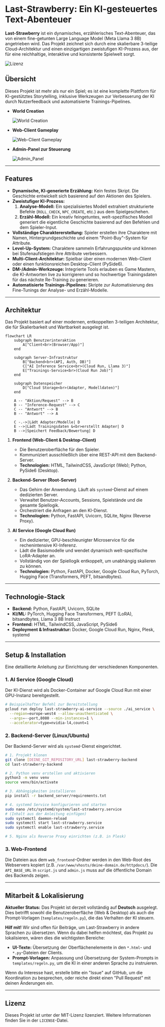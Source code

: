 # Last-Strawberry: Ein KI-gesteuertes Text-Abenteuer

**Last-Strawberry** ist ein dynamisches, erzählerisches Text-Abenteuer, das von einem fine-getunten Large Language Model (Meta Llama 3 8B) angetrieben wird. Das Projekt zeichnet sich durch eine skalierbare 3-teilige Cloud-Architektur und einen einzigartigen zweistufigen KI-Prozess aus, der für eine reichhaltige, interaktive und konsistente Spielwelt sorgt.

![Lizenz](https://img.shields.io/badge/license-MIT-blue.svg)

## Übersicht

Dieses Projekt ist mehr als nur ein Spiel; es ist eine komplette Plattform für KI-gestütztes Storytelling, inklusive Werkzeugen zur Verbesserung der KI durch Nutzerfeedback und automatisierte Trainings-Pipelines.

* **World Creation**

    ![World Creation](https://github.com/user-attachments/assets/45cd4a96-545d-4b4a-89e4-a7c7e616d937)

* **Web-Client Gameplay**

    ![Web-Client Gameplay](https://github.com/user-attachments/assets/88b709c6-ad10-4639-8386-52b074c58ad3)

* **Admin-Panel zur Steuerung**
  
    ![Admin_Panel](https://github.com/user-attachments/assets/e4f53b71-2f5a-4ba5-b1e4-3cae30c37a37)

---

## Features

* **Dynamische, KI-generierte Erzählung:** Kein festes Skript. Die Geschichte entwickelt sich basierend auf den Aktionen des Spielers.
* **Zweistufiger KI-Prozess:**
    1.  **Analyse-Modell:** Ein spezialisiertes Modell extrahiert strukturierte Befehle (`ROLL_CHECK`, `NPC_CREATE`, etc.) aus dem Spielgeschehen.
    2.  **Erzähl-Modell:** Ein kreativ feingetuntes, welt-spezifisches Modell generiert die eigentliche Geschichte basierend auf den Befehlen und dem Spieler-Input.
* **Vollständige Charaktererstellung:** Spieler erstellen ihre Charaktere mit Namen, Hintergrundgeschichte und einem "Point-Buy"-System für Attribute.
* **Level-Up-System:** Charaktere sammeln Erfahrungspunkte und können bei Stufenaufstiegen ihre Attribute verbessern.
* **Multi-Client-Architektur:** Spielbar über einen modernen Web-Client oder einen funktionsreichen Desktop-Client (PySide6).
* **DM-/Admin-Werkzeuge:** Integrierte Tools erlauben es Game Mastern, die KI-Antworten live zu korrigieren und so hochwertige Trainingsdaten für das nächste Re-Training zu generieren.
* **Automatisierte Trainings-Pipelines:** Skripte zur Automatisierung des Fine-Tunings der Analyse- und Erzähl-Modelle.

---

## Architektur

Das Projekt basiert auf einer modernen, entkoppelten 3-teiligen Architektur, die für Skalierbarkeit und Wartbarkeit ausgelegt ist.

```mermaid
flowchart LR
    subgraph Benutzerinteraktion
        A["Client<br>(Browser/App)"]
    end

    subgraph Server-Infrastruktur
        B["Backend<br>(API, Auth, DB)"]
        C["AI Inference Service<br>(Cloud Run, Llama 3)"]
        E["Trainings-Service<br>(Cloud Run Job)"]
    end

    subgraph Datenspeicher
        D["Cloud Storage<br>(Adapter, Modelldaten)"]
    end

    A -- "Aktion/Request" --> B
    B -- "Inference-Request" --> C
    C -- "Antwort" --> B
    B -- "Antwort" --> A
    
    C -.->|Lädt Adapter/Modelle| D
    E -->|Lädt Trainingsdaten &<br>erstellt Adapter| D
    B -->|Speichert Feedback/Bewertung| D
```

1.  **Frontend (Web-Client & Desktop-Client)**
    * Die Benutzeroberfläche für den Spieler.
    * Kommuniziert ausschließlich über eine REST-API mit dem Backend-Server.
    * **Technologien:** HTML, TailwindCSS, JavaScript (Web); Python, PySide6 (Desktop).

2.  **Backend-Server (Root-Server)**
    * Das Gehirn der Anwendung. Läuft als `systemd`-Dienst auf einem dedizierten Server.
    * Verwaltet Benutzer-Accounts, Sessions, Spielstände und die gesamte Spiellogik.
    * Orchestriert die Anfragen an den KI-Dienst.
    * **Technologien:** Python, FastAPI, Uvicorn, SQLite, Nginx (Reverse Proxy).

3.  **AI Service (Google Cloud Run)**
    * Ein dedizierter, GPU-beschleunigter Microservice für die rechenintensive KI-Inferenz.
    * Lädt die Basismodelle und wendet dynamisch welt-spezifische LoRA-Adapter an.
    * Vollständig von der Spiellogik entkoppelt, um unabhängig skalieren zu können.
    * **Technologien:** Python, FastAPI, Docker, Google Cloud Run, PyTorch, Hugging Face (Transformers, PEFT, bitsandbytes).

---

## Technologie-Stack

* **Backend:** Python, FastAPI, Uvicorn, SQLite
* **KI/ML:** PyTorch, Hugging Face Transformers, PEFT (LoRA), bitsandbytes, Llama 3 8B Instruct
* **Frontend:** HTML, TailwindCSS, JavaScript, PySide6
* **Deployment & Infrastruktur:** Docker, Google Cloud Run, Nginx, Plesk, systemd

---

## Setup & Installation

Eine detaillierte Anleitung zur Einrichtung der verschiedenen Komponenten.

### 1. AI Service (Google Cloud)

Der KI-Dienst wird als Docker-Container auf Google Cloud Run mit einer GPU-Instanz bereitgestellt.

```bash
# Beispielhafter Befehl zur Bereitstellung
gcloud run deploy last-strawberry-ai-service --source ./ai_service \
  --region=europe-west4 --allow-unauthenticated \
  --args=--port,8080 --min-instances=1 \
  --accelerator=type=nvidia-l4,count=1
```

### 2. Backend-Server (Linux/Ubuntu)

Der Backend-Server wird als `systemd`-Dienst eingerichtet.

```bash
# 1. Projekt klonen
git clone [DEINE_GIT_REPOSITORY_URL] last-strawberry-backend
cd last-strawberry-backend

# 2. Python venv erstellen und aktivieren
python3 -m venv venv
source venv/bin/activate

# 3. Abhängigkeiten installieren
pip install -r backend_server/requirements.txt

# 4. systemd Service konfigurieren und starten
sudo nano /etc/systemd/system/last-strawberry.service
# (Inhalt aus der Anleitung einfügen)
sudo systemctl daemon-reload
sudo systemctl start last-strawberry.service
sudo systemctl enable last-strawberry.service

# 5. Nginx als Reverse Proxy einrichten (z.B. in Plesk)
```

### 3. Web-Frontend

Die Dateien aus dem `web_frontend`-Ordner werden in den Web-Root des Webservers kopiert (z.B. `/var/www/vhosts/deine-domain.de/httpdocs/`). Die `API_BASE_URL` in `script.js` und `admin.js` muss auf die öffentliche Domain des Backends zeigen.

---

## Mitarbeit & Lokalisierung

**Aktueller Status:** Das Projekt ist derzeit vollständig auf **Deutsch** ausgelegt. Dies betrifft sowohl die Benutzeroberfläche (Web & Desktop) als auch die Prompt-Vorlagen (`templates/regeln.py`), die das Verhalten der KI steuern.

**Hilf mit!**
Wir sind offen für Beiträge, um Last-Strawberry in andere Sprachen zu übersetzen. Wenn du dabei helfen möchtest, das Projekt zu lokalisieren, wären dies die wichtigsten Bereiche:

* **UI-Texte:** Übersetzung der Oberflächenelemente in den `*.html`- und `*.py`-Dateien der Clients.
* **Prompt-Vorlagen:** Anpassung und Übersetzung der System-Prompts in `templates/regeln.py`, um die KI in einer anderen Sprache zu instruieren.

Wenn du Interesse hast, erstelle bitte ein "Issue" auf GitHub, um die Koordination zu besprechen, oder reiche direkt einen "Pull Request" mit deinen Änderungen ein.

---

## Lizenz

Dieses Projekt ist unter der MIT-Lizenz lizenziert. Weitere Informationen finden Sie in der `LICENSE`-Datei.
